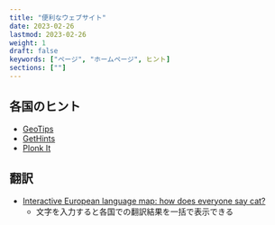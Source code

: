 ```yaml
---
title: "便利なウェブサイト"
date: 2023-02-26
lastmod: 2023-02-26
weight: 1
draft: false
keywords: ["ページ", "ホームページ", ヒント]
sections: [""]
---
```


<h2 class="no-blur">各国のヒント</h2>

- [GeoTips](https://geotips.net/)
- [GetHints](https://geohints.com/)
- [Plonk It](https://www.plonkit.net/)

<h2 class="no-blur">翻訳</h2>

- [Interactive European language map: how does everyone say cat?](https://www.theguardian.com/news/datablog/interactive/2014/jan/15/interactive-european-language-map)
  - 文字を入力すると各国での翻訳結果を一括で表示できる